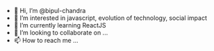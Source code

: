 - 👋 Hi, I’m @bipul-chandra
- 👀 I’m interested in javascript, evolution of technology, social impact
- 🌱 I’m currently learning ReactJS
- 💞️ I’m looking to collaborate on ...
- 📫 How to reach me ...

<!---
bipul-chandra/bipul-chandra is a ✨ special ✨ repository because its `README.md` (this file) appears on your GitHub profile.
You can click the Preview link to take a look at your changes.
--->
